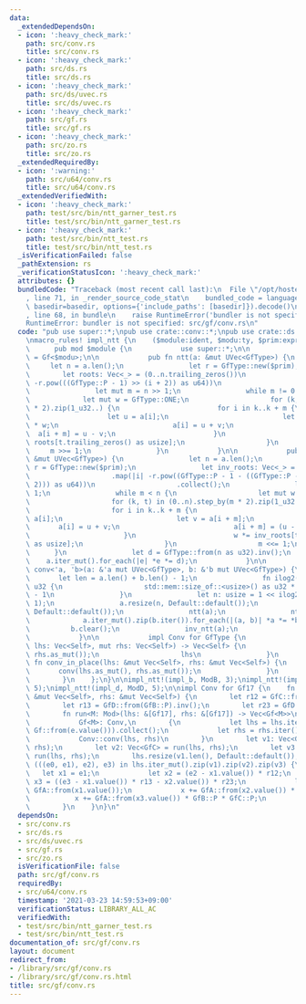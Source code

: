 ```yaml
---
data:
  _extendedDependsOn:
  - icon: ':heavy_check_mark:'
    path: src/conv.rs
    title: src/conv.rs
  - icon: ':heavy_check_mark:'
    path: src/ds.rs
    title: src/ds.rs
  - icon: ':heavy_check_mark:'
    path: src/ds/uvec.rs
    title: src/ds/uvec.rs
  - icon: ':heavy_check_mark:'
    path: src/gf.rs
    title: src/gf.rs
  - icon: ':heavy_check_mark:'
    path: src/zo.rs
    title: src/zo.rs
  _extendedRequiredBy:
  - icon: ':warning:'
    path: src/u64/conv.rs
    title: src/u64/conv.rs
  _extendedVerifiedWith:
  - icon: ':heavy_check_mark:'
    path: test/src/bin/ntt_garner_test.rs
    title: test/src/bin/ntt_garner_test.rs
  - icon: ':heavy_check_mark:'
    path: test/src/bin/ntt_test.rs
    title: test/src/bin/ntt_test.rs
  _isVerificationFailed: false
  _pathExtension: rs
  _verificationStatusIcon: ':heavy_check_mark:'
  attributes: {}
  bundledCode: "Traceback (most recent call last):\n  File \"/opt/hostedtoolcache/Python/3.9.2/x64/lib/python3.9/site-packages/onlinejudge_verify/documentation/build.py\"\
    , line 71, in _render_source_code_stat\n    bundled_code = language.bundle(stat.path,\
    \ basedir=basedir, options={'include_paths': [basedir]}).decode()\n  File \"/opt/hostedtoolcache/Python/3.9.2/x64/lib/python3.9/site-packages/onlinejudge_verify/languages/user_defined.py\"\
    , line 68, in bundle\n    raise RuntimeError('bundler is not specified: {}'.format(path.as_posix()))\n\
    RuntimeError: bundler is not specified: src/gf/conv.rs\n"
  code: "pub use super::*;\npub use crate::conv::*;\npub use crate::ds::uvec::*;\n\
    \nmacro_rules! impl_ntt {\n    ($module:ident, $modu:ty, $prim:expr) => {\n  \
    \      pub mod $module {\n            use super::*;\n\n            type GfType\
    \ = Gf<$modu>;\n\n            pub fn ntt(a: &mut UVec<GfType>) {\n           \
    \     let n = a.len();\n                let r = GfType::new($prim);\n        \
    \        let roots: Vec<_> = (0..n.trailing_zeros())\n                    .map(|i|\
    \ -r.pow(((GfType::P - 1) >> (i + 2)) as u64))\n                    .collect();\n\
    \                let mut m = n >> 1;\n                while m != 0 {\n       \
    \             let mut w = GfType::ONE;\n                    for (k, t) in (0..n).step_by(m\
    \ * 2).zip(1_u32..) {\n                        for i in k..k + m {\n         \
    \                   let u = a[i];\n                            let v = a[i + m]\
    \ * w;\n                            a[i] = u + v;\n                          \
    \  a[i + m] = u - v;\n                        }\n                        w *=\
    \ roots[t.trailing_zeros() as usize];\n                    }\n               \
    \     m >>= 1;\n                }\n            }\n\n            pub fn inv_ntt(a:\
    \ &mut UVec<GfType>) {\n                let n = a.len();\n                let\
    \ r = GfType::new($prim);\n                let inv_roots: Vec<_> = (0..n.trailing_zeros())\n\
    \                    .map(|i| -r.pow((GfType::P - 1 - ((GfType::P - 1) >> (i +\
    \ 2))) as u64))\n                    .collect();\n                let mut m =\
    \ 1;\n                while m < n {\n                    let mut w = GfType::ONE;\n\
    \                    for (k, t) in (0..n).step_by(m * 2).zip(1_u32..) {\n    \
    \                    for i in k..k + m {\n                            let u =\
    \ a[i];\n                            let v = a[i + m];\n                     \
    \       a[i] = u + v;\n                            a[i + m] = (u - v) * w;\n \
    \                       }\n                        w *= inv_roots[t.trailing_zeros()\
    \ as usize];\n                    }\n                    m <<= 1;\n          \
    \      }\n                let d = GfType::from(n as u32).inv();\n            \
    \    a.iter_mut().for_each(|e| *e *= d);\n            }\n\n            pub fn\
    \ conv<'a, 'b>(a: &'a mut UVec<GfType>, b: &'b mut UVec<GfType>) {\n         \
    \       let len = a.len() + b.len() - 1;\n                fn ilog2(n: usize) ->\
    \ u32 {\n                    std::mem::size_of::<usize>() as u32 * 8 - n.leading_zeros()\
    \ - 1\n                }\n                let n: usize = 1 << ilog2(len * 2 -\
    \ 1);\n                a.resize(n, Default::default());\n                b.resize(n,\
    \ Default::default());\n                ntt(a);\n                ntt(b);\n   \
    \             a.iter_mut().zip(b.iter()).for_each(|(a, b)| *a *= *b);\n      \
    \          b.clear();\n                inv_ntt(a);\n                a.truncate(len);\n\
    \            }\n\n            impl Conv for GfType {\n                fn conv(mut\
    \ lhs: Vec<Self>, mut rhs: Vec<Self>) -> Vec<Self> {\n                    conv(lhs.as_mut(),\
    \ rhs.as_mut());\n                    lhs\n                }\n               \
    \ fn conv_in_place(lhs: &mut Vec<Self>, rhs: &mut Vec<Self>) {\n             \
    \       conv(lhs.as_mut(), rhs.as_mut());\n                }\n            }\n\
    \        }\n    };\n}\n\nimpl_ntt!(impl_b, ModB, 3);\nimpl_ntt!(impl_c, ModC,\
    \ 5);\nimpl_ntt!(impl_d, ModD, 5);\n\nimpl Conv for Gf17 {\n    fn conv_in_place(lhs:\
    \ &mut Vec<Self>, rhs: &mut Vec<Self>) {\n        let r12 = GfC::from(GfB::P).inv();\n\
    \        let r13 = GfD::from(GfB::P).inv();\n        let r23 = GfD::from(GfC::P).inv();\n\
    \        fn run<M: Mod>(lhs: &[Gf17], rhs: &[Gf17]) -> Vec<Gf<M>>\n        where\n\
    \            Gf<M>: Conv,\n        {\n            let lhs = lhs.iter().map(|&e|\
    \ Gf::from(e.value())).collect();\n            let rhs = rhs.iter().map(|&e| Gf::from(e.value())).collect();\n\
    \            Conv::conv(lhs, rhs)\n        }\n        let v1: Vec<GfB> = run(lhs,\
    \ rhs);\n        let v2: Vec<GfC> = run(lhs, rhs);\n        let v3: Vec<GfD> =\
    \ run(lhs, rhs);\n        lhs.resize(v1.len(), Default::default());\n        for\
    \ (((e0, e1), e2), e3) in lhs.iter_mut().zip(v1).zip(v2).zip(v3) {\n         \
    \   let x1 = e1;\n            let x2 = (e2 - x1.value()) * r12;\n            let\
    \ x3 = ((e3 - x1.value()) * r13 - x2.value()) * r23;\n            let mut x =\
    \ GfA::from(x1.value());\n            x += GfA::from(x2.value()) * GfB::P;\n \
    \           x += GfA::from(x3.value()) * GfB::P * GfC::P;\n            *e0 = x.value().into();\n\
    \        }\n    }\n}\n"
  dependsOn:
  - src/conv.rs
  - src/ds.rs
  - src/ds/uvec.rs
  - src/gf.rs
  - src/zo.rs
  isVerificationFile: false
  path: src/gf/conv.rs
  requiredBy:
  - src/u64/conv.rs
  timestamp: '2021-03-23 14:59:53+09:00'
  verificationStatus: LIBRARY_ALL_AC
  verifiedWith:
  - test/src/bin/ntt_garner_test.rs
  - test/src/bin/ntt_test.rs
documentation_of: src/gf/conv.rs
layout: document
redirect_from:
- /library/src/gf/conv.rs
- /library/src/gf/conv.rs.html
title: src/gf/conv.rs
---
```

